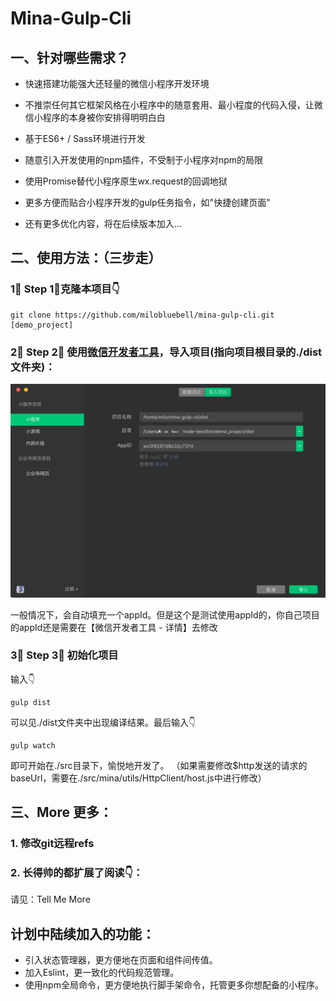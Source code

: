 # Mina-Gulp-Cli



## 一、针对哪些需求？

* 快速搭建功能强大还轻量的微信小程序开发环境
  
* 不推崇任何其它框架风格在小程序中的随意套用、最小程度的代码入侵，让微信小程序的本身被你安排得明明白白
  
* 基于ES6+ / Sass环境进行开发
  
* 随意引入开发使用的npm插件，不受制于小程序对npm的局限
  
* 使用Promise替代小程序原生wx.request的回调地狱
  
* 更多方便而贴合小程序开发的gulp任务指令，如"快捷创建页面"
  
* 还有更多优化内容，将在后续版本加入...



## 二、使用方法：（三步走）

### 1⃣️ Step 1：克隆本项目👇
```
git clone https://github.com/milobluebell/mina-gulp-cli.git [demo_project]
```

### 2⃣️ Step 2： 使用[微信开发者工具](https://developers.weixin.qq.com/miniprogram/dev/devtools/download.html)，导入项目(指向项目根目录的./dist文件夹)： 
![Image text](https://raw.githubusercontent.com/milobluebell/imgs-repo/master/img/intro-pic.png)

一般情况下，会自动填充一个appId。但是这个是测试使用appId的，你自己项目的appId还是需要在【微信开发者工具 - 详情】去修改

### 3⃣️ Step 3： 初始化项目
输入👇
```
gulp dist
```
可以见./dist文件夹中出现编译结果。最后输入👇
```
gulp watch
```
即可开始在./src目录下，愉悦地开发了。
（如果需要修改$http发送的请求的baseUrl，需要在./src/mina/utils/HttpClient/host.js中进行修改）



## 三、More 更多：

### 1. 修改git远程refs



### 2. 长得帅的都扩展了阅读👇：
请见：Tell Me More



## 计划中陆续加入的功能：
* 引入状态管理器，更方便地在页面和组件间传值。
* 加入Eslint，更一致化的代码规范管理。
* 使用npm全局命令，更方便地执行脚手架命令，托管更多你想配备的小程序。